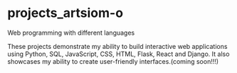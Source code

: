 # projects_artsiom-o
Web programming with different languages

These projects demonstrate my ability to build interactive web applications using Python, SQL, JavaScript, CSS, HTML, Flask, React and Django. It also showcases my ability to create user-friendly interfaces.(coming soon!!!)


